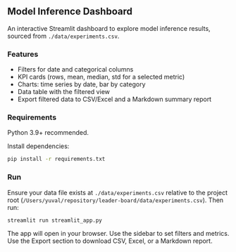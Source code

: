 ## Model Inference Dashboard

An interactive Streamlit dashboard to explore model inference results, sourced from `./data/experiments.csv`.

### Features
- Filters for date and categorical columns
- KPI cards (rows, mean, median, std for a selected metric)
- Charts: time series by date, bar by category
- Data table with the filtered view
- Export filtered data to CSV/Excel and a Markdown summary report

### Requirements
Python 3.9+ recommended.

Install dependencies:

```bash
pip install -r requirements.txt
```

### Run

Ensure your data file exists at `./data/experiments.csv` relative to the project root (`/Users/yuval/repository/leader-board/data/experiments.csv`). Then run:

```bash
streamlit run streamlit_app.py
```

The app will open in your browser. Use the sidebar to set filters and metrics. Use the Export section to download CSV, Excel, or a Markdown report.


